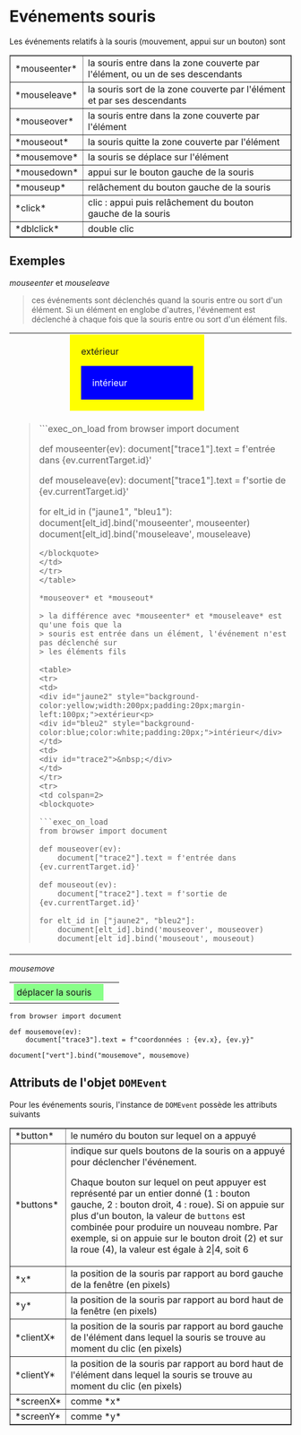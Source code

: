 Evénements souris
=================

Les événements relatifs à la souris (mouvement, appui sur un bouton) sont

<table cellpadding=3 border=1>
<tr>
<td>*mouseenter*</td>
<td>la souris entre dans la zone couverte par l'élément, ou un de ses descendants</td>
</tr>
<tr><td>*mouseleave*</td><td>la souris sort de la zone couverte par l'élément et par ses descendants</td></tr>

<tr><td>*mouseover*</td><td>la souris entre dans la zone couverte par l'élément</td></tr>
<tr><td>*mouseout*</td><td>la souris quitte la zone couverte par l'élément</td></tr>

<tr><td>*mousemove*</td><td>la souris se déplace sur l'élément</td></tr>

<tr><td>*mousedown*</td><td>appui sur le bouton gauche de la souris</td></tr>
<tr><td>*mouseup*</td><td>relâchement du bouton gauche de la souris</td></tr>

<tr><td>*click*</td><td>clic : appui puis relâchement du bouton gauche de la souris</td></tr>
<tr><td>*dblclick*</td><td>double clic</td></tr>

</table>

Exemples
--------

*mouseenter* et *mouseleave*

> ces événements sont déclenchés quand la souris entre ou sort d'un élément. Si
> un élément en englobe d'autres, l'événement est déclenché à chaque fois que
> la souris entre ou sort d'un élément fils.

<table>
<tr>
<td>
<div id="jaune1" style="background-color:yellow;width:200px;padding:20px;margin-left:100px;">extérieur<p>
<div id="bleu1" style="background-color:blue;color:white;padding:20px;">intérieur</div>
</td>
<td><div id="trace1">&nbsp;</div></td>
</tr>
<tr>
<td colspan=2>
<blockquote>
```exec_on_load
from browser import document

def mouseenter(ev):
    document["trace1"].text = f'entrée dans {ev.currentTarget.id}'

def mouseleave(ev):
    document["trace1"].text = f'sortie de {ev.currentTarget.id}'

for elt_id in ("jaune1", "bleu1"):
    document[elt_id].bind('mouseenter', mouseenter)
    document[elt_id].bind('mouseleave', mouseleave)
```
</blockquote>
</td>
</tr>
</table>

*mouseover* et *mouseout*

> la différence avec *mouseenter* et *mouseleave* est qu'une fois que la
> souris est entrée dans un élément, l'événement n'est pas déclenché sur
> les éléments fils

<table>
<tr>
<td>
<div id="jaune2" style="background-color:yellow;width:200px;padding:20px;margin-left:100px;">extérieur<p>
<div id="bleu2" style="background-color:blue;color:white;padding:20px;">intérieur</div>
</td>
<td>
<div id="trace2">&nbsp;</div>
</td>
</tr>
<tr>
<td colspan=2>
<blockquote>

```exec_on_load
from browser import document

def mouseover(ev):
    document["trace2"].text = f'entrée dans {ev.currentTarget.id}'

def mouseout(ev):
    document["trace2"].text = f'sortie de {ev.currentTarget.id}'

for elt_id in ["jaune2", "bleu2"]:
    document[elt_id].bind('mouseover', mouseover)
    document[elt_id].bind('mouseout', mouseout)
```

</blockquote>
</td>
</tr>
</table>


*mousemove*

<table>
<tr><td>
<div id="vert" style="padding:5px;background-color:#8F8;width:150px;">déplacer la souris</div>
</td>
<td><div id="trace3">&nbsp;</div></td>
</tr>
</table>

```exec_on_load
from browser import document

def mousemove(ev):
    document["trace3"].text = f"coordonnées : {ev.x}, {ev.y}"

document["vert"].bind("mousemove", mousemove)
```

Attributs de l'objet `DOMEvent`
-------------------------------

Pour les événements souris, l'instance de `DOMEvent` possède les attributs suivants

<table cellpadding=3 border=1>
<tr><td>*button*</td><td>le numéro du bouton sur lequel on a appuyé</td></tr>
<tr><td>*buttons*</td><td>indique sur quels boutons de la souris on a appuyé pour déclencher l'événement.

Chaque bouton sur lequel on peut appuyer est représenté par un entier donné (1  : bouton gauche, 2  : bouton droit, 4  : roue). Si on appuie sur plus d'un bouton, la valeur de `buttons` est combinée pour produire un nouveau nombre. Par exemple, si on appuie sur le bouton droit (2) et sur la roue (4), la valeur est égale à 2|4, soit 6</td></tr>

<tr><td>*x*</td><td>la position de la souris par rapport au bord gauche de la fenêtre (en pixels)</td></tr>
<tr><td>*y*</td><td>la position de la souris par rapport au bord haut de la fenêtre (en pixels)</td></tr>

<tr><td>*clientX*</td><td>la position de la souris par rapport au bord gauche de l'élément dans lequel la souris se trouve au moment du clic (en pixels)</td></tr>
<tr><td>*clientY*</td><td>la position de la souris par rapport au bord haut de l'élément dans lequel la souris se trouve au moment du clic (en pixels)</td></tr>

<tr><td>*screenX*</td><td>comme *x*</td></tr>
<tr><td>*screenY*</td><td>comme *y*</td></tr>

</table>

